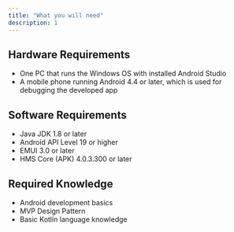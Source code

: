 ```yaml
---
title: "What you will need"
description: 1
---
```

<h2>
	<strong>Hardware Requirements</strong>
</h2>
<ul>
	<li>One PC that runs the Windows OS with installed Android Studio</li>
	<li>A mobile phone running Android 4.4 or later, which is used for debugging the developed app</li>
</ul>
<h2>
	<strong>Software Requirements</strong>
</h2>
<ul>
	<li>Java JDK 1.8 or later</li>
  <li>Android API Level 19 or higher</li>
	<li>EMUI 3.0 or later</li>
  <li>HMS Core (APK) 4.0.3.300 or later</li>
</ul>
<h2>
	<strong>Required Knowledge</strong>
</h2>
<ul>
	<li>Android development basics</li>
  <li>MVP Design Pattern</li>
  <li>Basic Kotlin language knowledge</li>
</ul>
